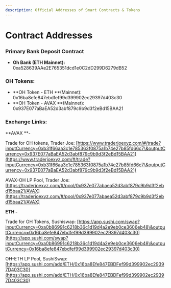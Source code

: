 ```yaml
---
description: Official Addresses of Smart Contracts & Tokens
---
```


# Contract Addresses

### Primary Bank Deposit Contract

* **Oh Bank (ETH Mainnet):** 0xa528639AAe2E765351dcd1e0C2dD299D6279dB52

### **OH Tokens:**&#x20;

* **OH Token - ETH **(Mainnet): 0x16ba8efe847ebdfef99d399902ec29397d403c30
* **OH Token - AVAX **(Mainnet): 0x937E077aBaEA52d3abf879c9b9d3f2eBd15BAA21



### Exchange Links:

**AVAX **-&#x20;

Trade for OH tokens, Trader Joe: [https://www.traderjoexyz.com/#/trade?inputCurrency=0xb31f66aa3c1e785363f0875a1b74e27b85fd66c7\&outputCurrency=0x937E077aBaEA52d3abf879c9b9d3f2eBd15BAA21](https://www.traderjoexyz.com/#/trade?inputCurrency=0xb31f66aa3c1e785363f0875a1b74e27b85fd66c7\&outputCurrency=0x937E077aBaEA52d3abf879c9b9d3f2eBd15BAA21)

AVAX-OH LP Pool, Trader Joe: [https://traderjoexyz.com/#/pool/0x937e077abaea52d3abf879c9b9d3f2ebd15baa21/AVAX](https://traderjoexyz.com/#/pool/0x937e077abaea52d3abf879c9b9d3f2ebd15baa21/AVAX)

**ETH -**

Trade for OH Tokens, Sushiswap: [https://app.sushi.com/swap?inputCurrency=0xa0b86991c6218b36c1d19d4a2e9eb0ce3606eb48\&outputCurrency=0x16ba8efe847ebdfef99d399902ec29397d403c30](https://app.sushi.com/swap?inputCurrency=0xa0b86991c6218b36c1d19d4a2e9eb0ce3606eb48\&outputCurrency=0x16ba8efe847ebdfef99d399902ec29397d403c30)

OH-ETH LP Pool, SushiSwap: [https://app.sushi.com/add/ETH/0x16ba8Efe847EBDFef99d399902ec29397D403C30](https://app.sushi.com/add/ETH/0x16ba8Efe847EBDFef99d399902ec29397D403C30)

